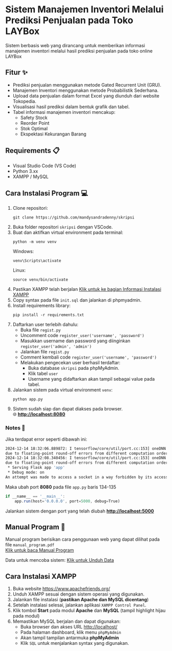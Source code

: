 # Sistem Manajemen Inventori Melalui Prediksi Penjualan pada Toko LAYBox
Sistem berbasis web yang dirancang untuk memberikan informasi manajemen inventori melalui hasil prediksi penjualan pada toko online LAYBox

## Fitur ✨
- Prediksi penjualan menggunakan metode Gated Recurrent Unit (GRU).
- Manajemen Inventori menggunakan metode Probabilistik Sederhana.
- Upload data penjualan dalam format Excel yang diunduh dari website Tokopedia.
- Visualisasi hasil prediksi dalam bentuk grafik dan tabel.
- Tabel informasi manajemen inventori mencakup:
  + Safety Stock
  + Reorder Point
  + Stok Optimal
  + Ekspektasi Kekurangan Barang

## Requirements 📋
- Visual Studio Code (VS Code)
- Python 3.xx
- XAMPP / MySQL

## Cara Instalasi Program 💻
1. Clone repositori:
   ```
   git clone https://github.com/mandysandradenny/skripsi
   ```
2. Buka folder repositori `skripsi` dengan VSCode.
3. Buat dan aktifkan virtual environment pada terminal:
   ```
   python -m venv venv
   ```
   Windows:
   ```
   venv\Scripts\activate
   ```
   Linux:
   ```
   source venv/bin/activate
   ```
4. Pastikan XAMPP telah berjalan [Klik untuk ke bagian Informasi Instalasi XAMPP](#cara-instalasi-XAMPP)
5. Copy syntax pada file `init.sql` dan jalankan di phpmyadmin.
6. Install requirements library:
   ```
   pip install -r requirements.txt
   ```  
7. Daftarkan user terlebih dahulu:
   - Buka file `regist.py`
   - Uncomment code `register_user('username', 'password')`
   - Masukkan username dan password yang diinginkan `register_user('admin', 'admin')`
   - Jalankan file `regist.py`
   - Comment kembali code `register_user('username', 'password')`
   - Melakukan pengecekan user berhasil terdaftar:
     + Buka database `skripsi` pada phpMyAdmin.
     + Klik tabel `user`
     + Username yang didaftarkan akan tampil sebagai value pada tabel.
8. Jalankan sistem pada virtual environment `venv`:
   ```
   python app.py
   ```
9. Sistem sudah siap dan dapat diakses pada browser. <br>
    🌐 **<http://localhost:8080>**

### Notes 📝
Jika terdapat error seperti dibawah ini:
```bash
2024-12-14 18:32:06.889872: I tensorflow/core/util/port.cc:153] oneDNN custom operations are on. You may see slightly different numerical results
due to floating-point round-off errors from different computation orders. To turn them off, set the environment variable `TF_ENABLE_ONEDNN_OPTS=0`.
2024-12-14 18:32:08.340456: I tensorflow/core/util/port.cc:153] oneDNN custom operations are on. You may see slightly different numerical results
due to floating-point round-off errors from different computation orders. To turn them off, set the environment variable `TF_ENABLE_ONEDNN_OPTS=0`.
 * Serving Flask app 'app'
 * Debug mode: on
An attempt was made to access a socket in a way forbidden by its access permissions
```
Maka ubah port **8080** pada file `app.py` baris 134-135
```js
if __name__ == '__main__':
    app.run(host='0.0.0.0', port=5000, debug=True)
```
Jalankan sistem dengan port yang telah diubah **<http://localhost:5000>**

## Manual Program 📖
Manual program berisikan cara penggunaan web yang dapat dilihat pada file `manual_program.pdf` <br>
[Klik untuk baca Manual Program](manual_program.pdf)

Data untuk mencoba sistem:
[Klik untuk Unduh Data](https://drive.google.com/drive/folders/16UQujsiP80QSte23-4mEruWhwe4uFSh1?usp=sharing)

## Cara Instalasi XAMPP
1. Buka website <https://www.apachefriends.org/>
2. Unduh XAMPP sesuai dengan sistem operasi yang digunakan.
3. Jalankan file instalasi (**pastikan Apache dan MySQL dicentang**)
4. Setelah instalasi selesai, jalankan aplikasi `XAMPP Control Panel`.
5. Klik tombol **Start** pada modul **Apache** dan **MySQL** (tampil highlight hijau pada modul)
6. Memastikan MySQL berjalan dan dapat digunakan: <br>
   - Buka browser dan akses URL <http://localhost/>
   - Pada halaman dashboard, klik menu `phpMyAdmin`
   - Akan tampil tampilan antarmuka **phpMyAdmin**
   - Klik `SQL` untuk menjalankan syntax yang digunakan.
